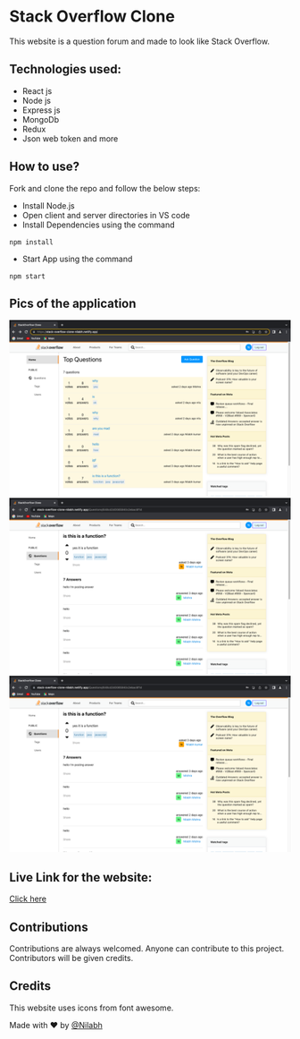 # Stack Overflow Clone

This website is a question forum and made to look like Stack Overflow.

## Technologies used:

- React js
- Node js
- Express js
- MongoDb
- Redux
- Json web token and more

## How to use?

Fork and clone the repo and follow the below steps:

- Install Node.js
- Open client and server directories in VS code
- Install Dependencies using the command

```
npm install
```

- Start App using the command

```
npm start
```

## Pics of the application

<img src="Screenshot 2023-06-20 at 9.57.27 AM.png">
<img src="Screenshot 2023-06-20 at 9.57.40 AM.png">
<img src="Screenshot 2023-06-20 at 9.57.40 AM.png">

## Live Link for the website:

[Click here](https://stack-overflow-clone-nilabh.netlify.app/)

## Contributions

Contributions are always welcomed. Anyone can contribute to this project. Contributors will be given credits.

## Credits

This website uses icons from font awesome.

Made with ❤️ by [@Nilabh](https://www.linkedin.com/in/nilabh-mishra-4b256b200/)
